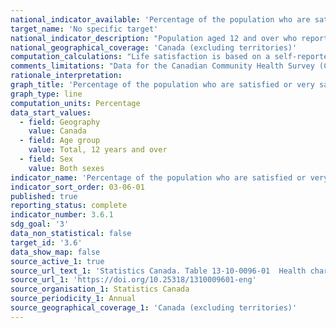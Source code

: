 ```yaml
---
national_indicator_available: 'Percentage of the population who are satisfied or very satisfied with their life'
target_name: 'No specific target'
national_indicator_description: "Population aged 12 and over who reported being satisfied or very satisfied with their life in general."
national_geographical_coverage: 'Canada (excluding territories)' 
computation_calculations: "Life satisfaction is based on a self-reported score from 0 to 10 for how respondents feel about their life as a whole at the moment. Satisfied or very satisfied represents those who indicated a value of 6 or more out of 10."
comments_limitations: "Data for the Canadian Community Health Survey (CCHS) are collected yearly from a sample of approximately 65,000 respondents."
rationale_interpretation:
graph_title: 'Percentage of the population who are satisfied or very satisfied with their life'
graph_type: line
computation_units: Percentage
data_start_values:
  - field: Geography
    value: Canada
  - field: Age group
    value: Total, 12 years and over
  - field: Sex
    value: Both sexes
indicator_name: 'Percentage of the population who are satisfied or very satisfied with their life'
indicator_sort_order: 03-06-01
published: true
reporting_status: complete
indicator_number: 3.6.1
sdg_goal: '3'
data_non_statistical: false
target_id: '3.6'
data_show_map: false
source_active_1: true
source_url_text_1: 'Statistics Canada. Table 13-10-0096-01  Health characteristics, annual estimates'
source_url_1: 'https://doi.org/10.25318/1310009601-eng'
source_organisation_1: Statistics Canada
source_periodicity_1: Annual
source_geographical_coverage_1: 'Canada (excluding territories)'
---
```

